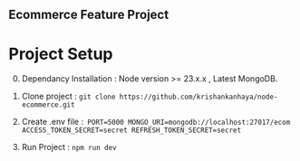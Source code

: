 ## Ecommerce Feature Project

# Project Setup

0. Dependancy Installation : Node version >= 23.x.x , Latest MongoDB.

1. Clone project : ```git clone https://github.com/krishankanhaya/node-ecommerce.git```

2. Create .env file :``
PORT=5000
MONGO_URI=mongodb://localhost:27017/ecom
ACCESS_TOKEN_SECRET=secret
REFRESH_TOKEN_SECRET=secret``

3. Run Project : ```npm run dev```

